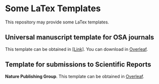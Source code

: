# Some LaTex Templates

This repository may provide some LaTex templates.

## Universal manuscript template for OSA journals

This template can be obtained in [[Link]](https://www.osapublishing.org/josaa/submit/templates/). You can download in [Overleaf](https://www.overleaf.com/latex/templates/universal-manuscript-template-for-osa-journals/bccwtwxwjbvs).

## Template for submissions to Scientific Reports
**Nature Publishing Group**. This template can be obtained in [Overleaf](https://cn.overleaf.com/latex/templates/template-for-submissions-to-scientific-reports/xyrztqvdccns).
